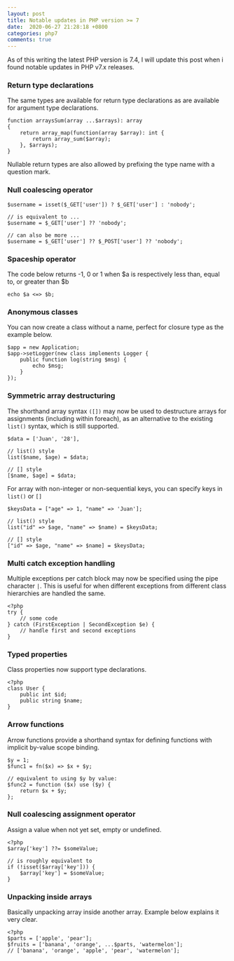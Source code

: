 ```yaml
---
layout: post
title: Notable updates in PHP version >= 7
date:  2020-06-27 21:28:18 +0800
categories: php7
comments: true
---
```


As of this writing the latest PHP version is 7.4, I will update this post when i found notable updates in PHP v7.x releases.

### Return type declarations

The same types are available for return type declarations as are available for argument type declarations.

	function arraysSum(array ...$arrays): array
	{
	    return array_map(function(array $array): int {
	        return array_sum($array);
	    }, $arrays);
	}

Nullable return types are also allowed by prefixing the type name with a question mark.

### Null coalescing operator

	$username = isset($_GET['user']) ? $_GET['user'] : 'nobody';
	
	// is equivalent to ...
	$username = $_GET['user'] ?? 'nobody';

	// can also be more ...
	$username = $_GET['user'] ?? $_POST['user'] ?? 'nobody';

### Spaceship operator
The code below returns -1, 0 or 1 when $a is respectively less than, equal to, or greater than $b

	echo $a <=> $b;

### Anonymous classes
You can now create a class without a name, perfect for closure type as the example below.

	$app = new Application;
	$app->setLogger(new class implements Logger {
	    public function log(string $msg) {
	        echo $msg;
	    }
	});

### Symmetric array destructuring

The shorthand array syntax `([])` may now be used to destructure arrays for assignments (including within foreach), as an alternative to the existing `list()` syntax, which is still supported.

	$data = ['Juan', '28'],

	// list() style
	list($name, $age) = $data;

	// [] style
	[$name, $age] = $data;
	
For array with non-integer or non-sequential keys, you can specify keys in `list()` or `[]`

	$keysData = ["age" => 1, "name" => 'Juan'];

	// list() style
	list("id" => $age, "name" => $name) = $keysData;

	// [] style
	["id" => $age, "name" => $name] = $keysData;

### Multi catch exception handling
Multiple exceptions per catch block may now be specified using the pipe character `|`. This is useful for when different exceptions from different class hierarchies are handled the same.

	<?php
	try {
	    // some code
	} catch (FirstException | SecondException $e) {
	    // handle first and second exceptions
	}

### Typed properties
Class properties now support type declarations.

	<?php
	class User {
	    public int $id;
	    public string $name;
	}

### Arrow functions
Arrow functions provide a shorthand syntax for defining functions with implicit by-value scope binding.

	$y = 1;
	$func1 = fn($x) => $x + $y;

	// equivalent to using $y by value:
	$func2 = function ($x) use ($y) {
	    return $x + $y;
	};

### Null coalescing assignment operator
Assign a value when not yet set, empty or undefined.

	<?php
	$array['key'] ??= $someValue;

	// is roughly equivalent to
	if (!isset($array['key'])) {
	    $array['key'] = $someValue;
	}

### Unpacking inside arrays

Basically unpacking array inside another array. Example below explains it very clear.

	<?php
	$parts = ['apple', 'pear'];
	$fruits = ['banana', 'orange', ...$parts, 'watermelon'];
	// ['banana', 'orange', 'apple', 'pear', 'watermelon'];
